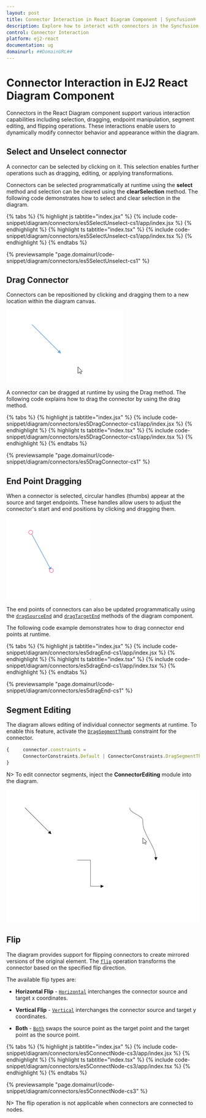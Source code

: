 ```yaml
---
layout: post
title: Connector Interaction in React Diagram Component | Syncfusion®
description: Explore how to interact with connectors in the Syncfusion React Diagram Component, including selection, dragging, endpoint manipulation, and flipping.
control: Connector Interaction
platform: ej2-react
documentation: ug
domainurl: ##DomainURL##
---
```


# Connector Interaction in EJ2 React Diagram Component

Connectors in the React Diagram component support various interaction capabilities including selection, dragging, endpoint manipulation, segment editing, and flipping operations. These interactions enable users to dynamically modify connector behavior and appearance within the diagram.

## Select and Unselect connector

A connector can be selected by clicking on it. This selection enables further operations such as dragging, editing, or applying transformations.

Connectors can be selected programmatically at runtime using the **select** method and selection can be cleared using the **clearSelection** method. The following code demonstrates how to select and clear selection in the diagram.

{% tabs %}
{% highlight js tabtitle="index.jsx" %}
{% include code-snippet/diagram/connectors/es5SelectUnselect-cs1/app/index.jsx %}
{% endhighlight %}
{% highlight ts tabtitle="index.tsx" %}
{% include code-snippet/diagram/connectors/es5SelectUnselect-cs1/app/index.tsx %}
{% endhighlight %}
{% endtabs %}

 {% previewsample "page.domainurl/code-snippet/diagram/connectors/es5SelectUnselect-cs1" %}

## Drag Connector

Connectors can be repositioned by clicking and dragging them to a new location within the diagram canvas.

![Connector Drag Gif](images/connector-dragGif.gif)

A connector can be dragged at runtime by using the Drag method. The following code explains how to drag the connector by using the drag method.

{% tabs %}
{% highlight js tabtitle="index.jsx" %}
{% include code-snippet/diagram/connectors/es5DragConnector-cs1/app/index.jsx %}
{% endhighlight %}
{% highlight ts tabtitle="index.tsx" %}
{% include code-snippet/diagram/connectors/es5DragConnector-cs1/app/index.tsx %}
{% endhighlight %}
{% endtabs %}

 {% previewsample "page.domainurl/code-snippet/diagram/connectors/es5DragConnector-cs1" %}

## End Point Dragging

When a connector is selected, circular handles (thumbs) appear at the source and target endpoints. These handles allow users to adjust the connector's start and end positions by clicking and dragging them.

![End Point drag GIF](images/EndPointDragGif.gif)

The end points of connectors can also be updated programmatically using the [`dragSourceEnd`](https://helpej2.syncfusion.com/react/documentation/api/diagram/#dragsourceend) and [`dragTargetEnd`](https://helpej2.syncfusion.com/react/documentation/api/diagram/#dragtargetend) methods of the diagram component.

The following code example demonstrates how to drag connector end points at runtime.

{% tabs %}
{% highlight js tabtitle="index.jsx" %}
{% include code-snippet/diagram/connectors/es5dragEnd-cs1/app/index.jsx %}
{% endhighlight %}
{% highlight ts tabtitle="index.tsx" %}
{% include code-snippet/diagram/connectors/es5dragEnd-cs1/app/index.tsx %}
{% endhighlight %}
{% endtabs %}

 {% previewsample "page.domainurl/code-snippet/diagram/connectors/es5dragEnd-cs1" %}

## Segment Editing

The diagram allows editing of individual connector segments at runtime. To enable this feature, activate the [`DragSegmentThumb`](https://helpej2.syncfusion.com/react/documentation/api/diagram/connector/#constraints) constraint for the connector.

```ts
{     connector.constraints =
      ConnectorConstraints.Default | ConnectorConstraints.DragSegmentThumb;
}

```

N> To edit connector segments, inject the **ConnectorEditing** module into the diagram.

![Connector segmnet edit](images/connectorEditing.gif)

## Flip

The diagram provides support for flipping connectors to create mirrored versions of the original element. The [`flip`](https://helpej2.syncfusion.com/react/documentation/api/diagram/connector/#flip) operation transforms the connector based on the specified flip direction.

The available flip types are:

* **Horizontal Flip** - [`Horizontal`](https://helpej2.syncfusion.com/react/documentation/api/diagram/flipDirection/) interchanges the connector source and target x coordinates.

* **Vertical Flip** - [`Vertical`](https://helpej2.syncfusion.com/react/documentation/api/diagram/flipDirection/) interchanges the connector source and target y coordinates.

* **Both** - [`Both`](https://helpej2.syncfusion.com/react/documentation/api/diagram/flipDirection/) swaps the source point as the target point and the target point as the source point.


{% tabs %}
{% highlight js tabtitle="index.jsx" %}
{% include code-snippet/diagram/connectors/es5ConnectNode-cs3/app/index.jsx %}
{% endhighlight %}
{% highlight ts tabtitle="index.tsx" %}
{% include code-snippet/diagram/connectors/es5ConnectNode-cs3/app/index.tsx %}
{% endhighlight %}
{% endtabs %}

 {% previewsample "page.domainurl/code-snippet/diagram/connectors/es5ConnectNode-cs3" %}

 N> The flip operation is not applicable when connectors are connected to nodes.